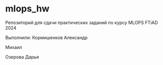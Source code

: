 # mlops_hw
Репозиторий для сдачи практических заданий по курсу MLOPS FTiAD 2024

Выполнили:
Кормишенков Александр

Михаил

Озерова Дарья
